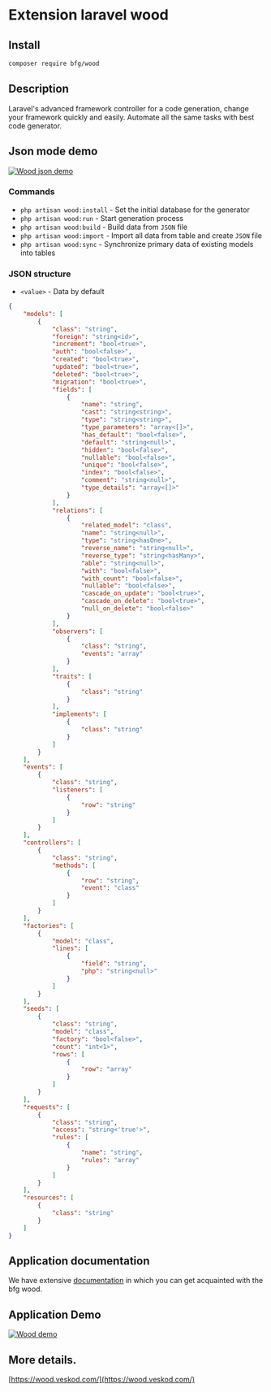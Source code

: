 # Extension laravel wood

## Install
```bash
composer require bfg/wood
```

## Description
Laravel's advanced framework controller for a code generation,
change your framework quickly and easily.
Automate all the same tasks with best code generator.

## Json mode demo
[![Wood json demo](https://github.com/bfg-s/wood/blob/62b72711cf12ddaf4bb8efb8a106ad4aedbe0f31/assets/Bfg_wood_demo_video.gif "Wood json demo")](https://github.com/bfg-s/wood/blob/62b72711cf12ddaf4bb8efb8a106ad4aedbe0f31/assets/Bfg_wood_demo_video.gif "Wood json demo")

### Commands
 * `php artisan wood:install` - Set the initial database for the generator
 * `php artisan wood:run` - Start generation process
 * `php artisan wood:build` - Build data from `JSON` file
 * `php artisan wood:import` - Import all data from table and create `JSON` file
 * `php artisan wood:sync` - Synchronize primary data of existing models into tables

### JSON structure
 * `<value>` - Data by default
```json
{
    "models": [
        {
            "class": "string",
            "foreign": "string<id>",
            "increment": "bool<true>",
            "auth": "bool<false>",
            "created": "bool<true>",
            "updated": "bool<true>",
            "deleted": "bool<true>",
            "migration": "bool<true>",
            "fields": [
                {
                    "name": "string",
                    "cast": "string<string>",
                    "type": "string<string>",
                    "type_parameters": "array<[]>",
                    "has_default": "bool<false>",
                    "default": "string<null>",
                    "hidden": "bool<false>",
                    "nullable": "bool<false>",
                    "unique": "bool<false>",
                    "index": "bool<false>",
                    "comment": "string<null>",
                    "type_details": "array<[]>"
                }
            ],
            "relations": [
                {
                    "related_model": "class",
                    "name": "string<null>",
                    "type": "string<hasOne>",
                    "reverse_name": "string<null>",
                    "reverse_type": "string<hasMany>",
                    "able": "string<null>",
                    "with": "bool<false>",
                    "with_count": "bool<false>",
                    "nullable": "bool<false>",
                    "cascade_on_update": "bool<true>",
                    "cascade_on_delete": "bool<true>",
                    "null_on_delete": "bool<false>"
                }
            ],
            "observers": [
                {
                    "class": "string",
                    "events": "array"
                }
            ],
            "traits": [
                {
                    "class": "string"
                }
            ],
            "implements": [
                {
                    "class": "string"
                }
            ]
        }
    ],
    "events": [
        {
            "class": "string",
            "listeners": [
                {
                    "row": "string"
                }
            ]
        }
    ],
    "controllers": [
        {
            "class": "string",
            "methods": [
                {
                    "row": "string",
                    "event": "class"
                }
            ]
        }
    ],
    "factories": [
        {
            "model": "class",
            "lines": [
                {
                    "field": "string",
                    "php": "string<null>"
                }
            ]
        }
    ],
    "seeds": [
        {
            "class": "string",
            "model": "class",
            "factory": "bool<false>",
            "count": "int<1>",
            "rows": [
                {
                    "row": "array"
                }
            ]
        }
    ],
    "requests": [
        {
            "class": "string",
            "access": "string<'true'>",
            "rules": [
                {
                    "name": "string",
                    "rules": "array"
                }
            ]
        }
    ],
    "resources": [
        {
            "class": "string"
        }
    ]
}
```

## Application documentation
We have extensive [documentation](https://wood.veskod.com/documentation/wood-application/install) in which you can get acquainted with the bfg wood.

## Application Demo
[![Wood demo](https://github.com/bfg-s/wood/blob/30f968b7b50d42675e441de6d98b06c34d216052/assets/wood-gif.gif "Wood demo")](https://github.com/bfg-s/wood/blob/30f968b7b50d42675e441de6d98b06c34d216052/assets/wood-gif.gif "Wood demo")

## More details.
[https://wood.veskod.com/](https://wood.veskod.com/)
